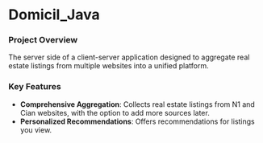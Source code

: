 # Domicil_Java

### Project Overview
The server side of a client-server application designed to aggregate real estate listings from multiple websites into a unified platform.

### Key Features
- **Comprehensive Aggregation**: Collects real estate listings from N1 and Cian websites, with the option to add more sources later.
- **Personalized Recommendations**: Offers recommendations for listings you view.
